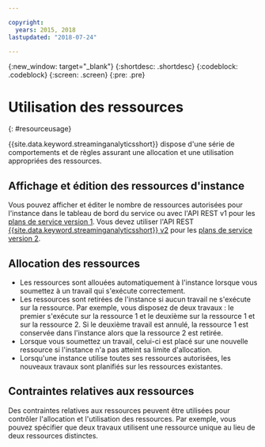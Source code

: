 ```yaml
---

copyright:
  years: 2015, 2018
lastupdated: "2018-07-24"

---
```


<!-- Attribute definitions -->
{:new_window: target="_blank"}
{:shortdesc: .shortdesc}
{:codeblock: .codeblock}
{:screen: .screen}
{:pre: .pre}


# Utilisation des ressources
{: #resourceusage}

{{site.data.keyword.streaminganalyticsshort}} dispose d'une série de comportements et de règles assurant une allocation et une utilisation appropriées des ressources.

## Affichage et édition des ressources d'instance
Vous pouvez afficher et éditer le nombre de ressources autorisées pour l'instance dans le tableau de bord du service ou avec l'API REST v1 pour les [plans de service version 1](/docs/services/StreamingAnalytics/service_plans.html). Vous devez utiliser l'API REST [{{site.data.keyword.streaminganalyticsshort}} v2](https://console.bluemix.net/apidocs/streaming-analytics-v2-streaming-analytics-v2#get-a-streaming-analytics-instance) pour les [plans de service version 2](/docs/services/StreamingAnalytics/service_plans.html).

## Allocation des ressources
- Les ressources sont allouées automatiquement à l'instance lorsque vous soumettez à un travail qui s'exécute correctement.
- Les ressources sont retirées de l'instance si aucun travail ne s'exécute sur la ressource. Par exemple, vous disposez de deux travaux : le premier s'exécute sur la ressource 1 et le deuxième sur la ressource 1 et sur la ressource 2. Si le deuxième travail est annulé, la ressource 1 est conservée dans l'instance alors que la ressource 2 est retirée.
- Lorsque vous soumettez un travail, celui-ci est placé sur une nouvelle ressource si l'instance n'a pas atteint sa limite d'allocation.
- Lorsqu'une instance utilise toutes ses ressources autorisées, les nouveaux travaux sont planifiés sur les ressources existantes.

## Contraintes relatives aux ressources

Des contraintes relatives aux ressources peuvent être utilisées pour contrôler l'allocation et l'utilisation des ressources. Par exemple, vous pouvez spécifier que deux travaux utilisent une ressource unique au lieu de deux ressources distinctes.
